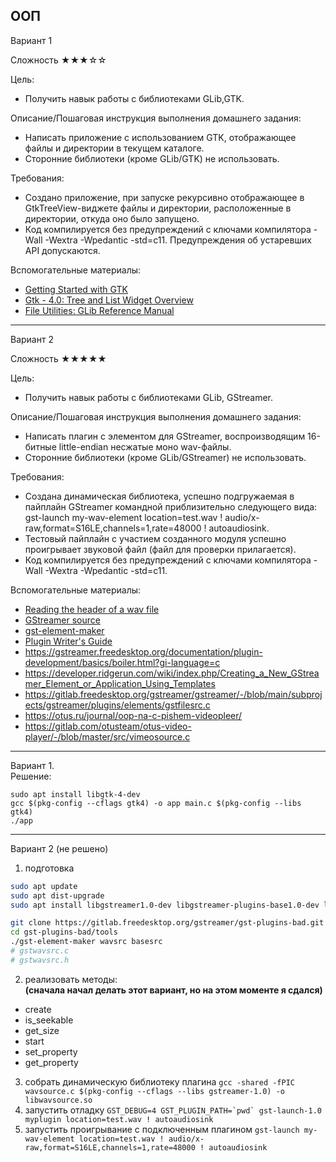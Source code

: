 ООП
---
Вариант 1

Сложность
★★★☆☆

Цель:
- Получить навык работы с библиотеками GLib,GTK.

Описание/Пошаговая инструкция выполнения домашнего задания:
- Написать приложение с использованием GTK, отображающее файлы и директории в текущем каталоге.
- Сторонние библиотеки (кроме GLib/GTK) не использовать.

Требования:
- Создано приложение, при запуске рекурсивно отображающее в GtkTreeView-виджете файлы и директории, расположенные в директории, откуда оно было запущено.
- Код компилируется без предупреждений с ключами компилятора -Wall -Wextra -Wpedantic -std=c11. Предупреждения об устаревших API допускаются.

Вспомогательные материалы:
- [Getting Started with GTK](https://docs.gtk.org/gtk4/getting_started.html)
- [Gtk - 4.0: Tree and List Widget Overview](https://docs.gtk.org/gtk4/section-tree-widget.html)
- [File Utilities: GLib Reference Manual](https://developer-old.gnome.org/glib/stable/glib-File-Utilities.html)
---
Вариант 2

Сложность
★★★★★

Цель:
- Получить навык работы с библиотеками GLib, GStreamer.

Описание/Пошаговая инструкция выполнения домашнего задания:
- Написать плагин с элементом для GStreamer, воспроизводящим 16-битные little-endian несжатые моно wav-файлы.
- Сторонние библиотеки (кроме GLib/GStreamer) не использовать.

Требования:
- Создана динамическая библиотека, успешно подгружаемая в пайплайн GStreamer командной приблизительно следующего вида: gst-launch my-wav-element location=test.wav ! audio/x-raw,format=S16LE,channels=1,rate=48000 ! autoaudiosink.
- Тестовый пайплайн с участием созданного модуля успешно проигрывает звуковой файл (файл для проверки прилагается).
- Код компилируется без предупреждений с ключами компилятора -Wall -Wextra -Wpedantic -std=c11.

Вспомогательные материалы:
- [Reading the header of a wav file](https://onestepcode.com/read-wav-header)
- [GStreamer source](https://gitlab.freedesktop.org/gstreamer/gstreamer)
- [gst-element-maker](https://gitlab.freedesktop.org/gstreamer/gst-plugins-bad/-/blob/master/tools/gst-element-maker)
- [Plugin Writer's Guide](https://gstreamer.freedesktop.org/documentation/plugin-development/?gi-language=c)
- https://gstreamer.freedesktop.org/documentation/plugin-development/basics/boiler.html?gi-language=c
- https://developer.ridgerun.com/wiki/index.php/Creating_a_New_GStreamer_Element_or_Application_Using_Templates
- https://gitlab.freedesktop.org/gstreamer/gstreamer/-/blob/main/subprojects/gstreamer/plugins/elements/gstfilesrc.c
- https://otus.ru/journal/oop-na-c-pishem-videopleer/
- https://gitlab.com/otusteam/otus-video-player/-/blob/master/src/vimeosource.c

---
Вариант 1.  
Решение:
```shell
sudo apt install libgtk-4-dev
gcc $(pkg-config --cflags gtk4) -o app main.c $(pkg-config --libs gtk4)
./app
```
---
Вариант 2 (не решено)
1. подготовка
```sh
sudo apt update
sudo apt dist-upgrade
sudo apt install libgstreamer1.0-dev libgstreamer-plugins-base1.0-dev libgstreamer-plugins-bad1.0-dev gstreamer1.0-plugins-base gstreamer1.0-plugins-good gstreamer1.0-plugins-bad gstreamer1.0-plugins-ugly gstreamer1.0-libav gstreamer1.0-tools gstreamer1.0-x gstreamer1.0-alsa gstreamer1.0-gl gstreamer1.0-gtk3 gstreamer1.0-qt5 gstreamer1.0-pulseaudio

git clone https://gitlab.freedesktop.org/gstreamer/gst-plugins-bad.git
cd gst-plugins-bad/tools
./gst-element-maker wavsrc basesrc
# gstwavsrc.c
# gstwavsrc.h
```
2. реализовать методы:  
__(сначала начал делать этот вариант, но на этом моменте я сдался)__
- create
- is_seekable
- get_size
- start
- set_property
- get_property
3. собрать динамическую библиотеку плагина
    ```gcc -shared -fPIC wavsource.c $(pkg-config --cflags --libs gstreamer-1.0) -o libwavsource.so```
4. запустить отладку
    ```GST_DEBUG=4 GST_PLUGIN_PATH=`pwd` gst-launch-1.0 myplugin location=test.wav ! autoaudiosink```
5. запустить проигрывание с подключенным плагином
    ```gst-launch my-wav-element location=test.wav ! audio/x-raw,format=S16LE,channels=1,rate=48000 ! autoaudiosink```
